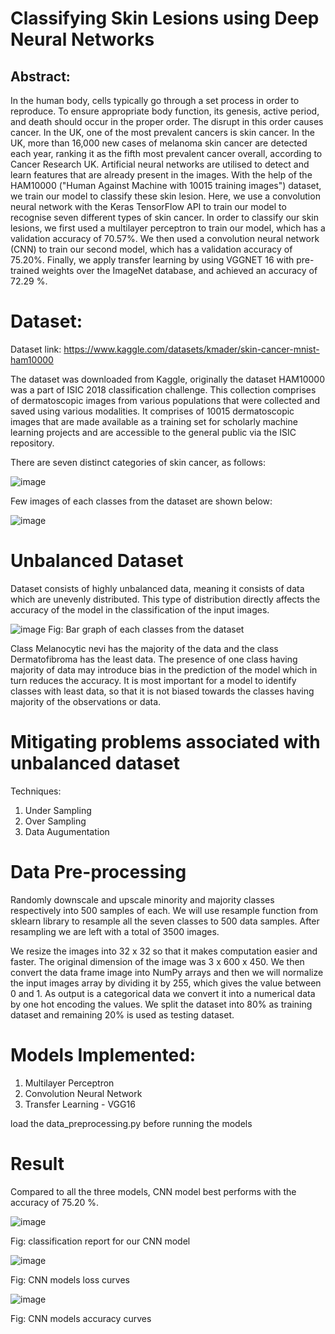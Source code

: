 # Classifying Skin Lesions using Deep Neural Networks

## Abstract: 
In the human body, cells typically go through a set process in order to reproduce. To ensure appropriate body function, its genesis, active period, and death should occur in the proper order. The disrupt in this order causes cancer. In the UK, one of the most prevalent cancers is skin cancer. In the UK, more than 16,000 new cases of melanoma skin cancer are detected each year, ranking it as the fifth most prevalent cancer overall, according to Cancer Research UK. Artificial neural networks are utilised to detect and learn features that are already present in the images. With the help of the HAM10000 ("Human Against Machine with 10015 training images") dataset, we train our model to classify these skin lesion. Here, we use a convolution neural network with the Keras TensorFlow API to train our model to recognise seven different types of skin cancer. In order to classify our skin lesions, we first used a multilayer perceptron to train our model, which has a validation accuracy of 70.57%. We then used a convolution neural network (CNN) to train our second model, which has a validation accuracy of 75.20%. Finally, we apply transfer learning by using VGGNET 16 with pre-trained weights over the ImageNet database, and achieved an accuracy of 72.29 %.
# Dataset:
Dataset link: https://www.kaggle.com/datasets/kmader/skin-cancer-mnist-ham10000

The dataset was downloaded from Kaggle, originally the dataset HAM10000 was a part of ISIC 2018 classification challenge. This collection comprises of dermatoscopic images from various populations that were collected and saved using various modalities. It comprises of 10015 dermatoscopic images that are made available as a training set for scholarly machine learning projects and are accessible to the general public via the ISIC repository. 

There are seven distinct categories of skin cancer, as follows:

![image](https://github.com/MadhukeshK12/skin_lesion_classifier/assets/115413028/c7f78f1a-abb9-4464-b735-ccbb1b09bd8e)

Few images of each classes from the dataset are shown below:

![image](https://github.com/MadhukeshK12/skin_lesion_classifier/assets/115413028/455f45a9-ea74-40d8-8388-48265aa954fc)

# Unbalanced Dataset
Dataset consists of highly unbalanced data, meaning it consists of data which are unevenly distributed. This type of distribution directly affects the accuracy of the model in the classification of the input images.

![image](https://github.com/MadhukeshK12/Classifying-Skin-Lesions-using-Deep-Neural-Networks/assets/115413028/34ea725b-3383-4d4d-874b-0fc96d607692)
Fig: Bar graph of each classes from the dataset

Class Melanocytic nevi has the majority of the data and the class Dermatofibroma has the least data.  The presence of one class having majority of data may introduce bias in the prediction of the model which in turn reduces the accuracy. It is most important for a model to identify classes with least data, so that it is not biased towards the classes having majority of the observations or data.

#  Mitigating problems associated with unbalanced dataset
Techniques:
1. Under Sampling
2. Over Sampling
3. Data Augumentation

# Data Pre-processing 

Randomly downscale and upscale minority and majority classes respectively into 500 samples of each. We will use resample function from sklearn library to resample all the seven classes to 500 data samples. After resampling we are left with a total of 3500 images.
  
We resize the images into 32 x 32 so that it makes computation easier and faster. The original dimension of the image was 3 x 600 x 450. We then convert the data frame image into NumPy arrays and then we will normalize the input images array by dividing it by 255, which gives the value between 0 and 1. As output is a categorical data we convert it into a numerical data by one hot encoding the values. We split the dataset into 80% as training dataset and remaining 20% is used as testing dataset.

# Models Implemented:
1. Multilayer Perceptron
2. Convolution Neural Network
3. Transfer Learning - VGG16

load the data_preprocessing.py before running the models


# Result
Compared to all the three models, CNN model best performs with the accuracy of 75.20 %. 

![image](https://github.com/MadhukeshK12/Classifying-Skin-Lesions-using-Deep-Neural-Networks/assets/115413028/30438479-1433-47e0-bc28-d57274d977c8)

Fig: classification report for our CNN model

![image](https://github.com/MadhukeshK12/Classifying-Skin-Lesions-using-Deep-Neural-Networks/assets/115413028/96514028-0815-4738-84a0-f0fa44e8f8d0)

Fig: CNN models loss curves

![image](https://github.com/MadhukeshK12/Classifying-Skin-Lesions-using-Deep-Neural-Networks/assets/115413028/3b8b349a-aa1d-46ad-9f2a-c2717da254d8)

Fig: CNN models accuracy curves





